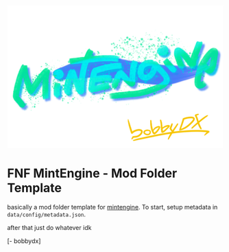 ![](https://raw.githubusercontent.com/bobbydeluxe/FNF-MintEngine/main/art/banner.png)

# FNF MintEngine - Mod Folder Template

basically a mod folder template for [mintengine](https://github.com/bobbydeluxe/FNF-MintEngine). To start, setup metadata in `data/config/metadata.json`.

after that just do whatever idk


[- bobbydx]